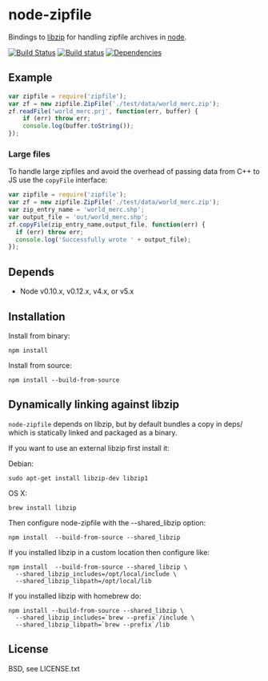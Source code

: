 # node-zipfile
      
Bindings to [libzip](http://nih.at/libzip/libzip.html) for handling zipfile archives in [node](http://nodejs.org).

[![Build Status](https://secure.travis-ci.org/mapbox/node-zipfile.png)](http://travis-ci.org/mapbox/node-zipfile)
[![Build status](https://ci.appveyor.com/api/projects/status/fb8n98fc1smsjmum)](https://ci.appveyor.com/project/Mapbox/node-zipfile)
[![Dependencies](https://david-dm.org/mapbox/node-zipfile.png)](https://david-dm.org/mapbox/node-zipfile)

## Example

```js
var zipfile = require('zipfile');
var zf = new zipfile.ZipFile('./test/data/world_merc.zip');
zf.readFile('world_merc.prj', function(err, buffer) {
    if (err) throw err;
    console.log(buffer.toString());
});
```

### Large files

To handle large zipfiles and avoid the overhead of passing data from C++ to JS use the `copyFile` interface:

```js
var zipfile = require('zipfile');
var zf = new zipfile.ZipFile('./test/data/world_merc.zip');
var zip_entry_name = 'world_merc.shp';
var output_file = 'out/world_merc.shp';
zf.copyFile(zip_entry_name,output_file, function(err) {
  if (err) throw err;
  console.log('Successfully wrote ' + output_file);
});
```

## Depends

 - Node v0.10.x, v0.12.x, v4.x, or v5.x

## Installation

Install from binary:

    npm install

Install from source:

    npm install --build-from-source

## Dynamically linking against libzip

`node-zipfile` depends on libzip, but by default
bundles a copy in deps/ which is statically linked and packaged as a binary.

If you want to use an external libzip first install it:

Debian:

    sudo apt-get install libzip-dev libzip1

OS X:
  
    brew install libzip

Then configure node-zipfile with the --shared_libzip option:
 
    npm install  --build-from-source --shared_libzip

If you installed libzip in a custom location then configure like:
  
    npm install  --build-from-source --shared_libzip \
      --shared_libzip_includes=/opt/local/include \
      --shared_libzip_libpath=/opt/local/lib

If you installed libzip with homebrew do:

    npm install --build-from-source --shared_libzip \
      --shared_libzip_includes=`brew --prefix`/include \
      --shared_libzip_libpath=`brew --prefix`/lib

## License

  BSD, see LICENSE.txt